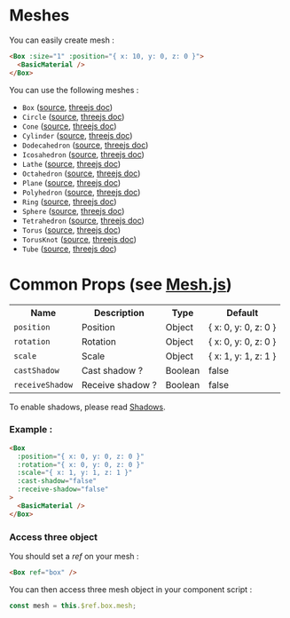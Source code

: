 # Meshes

You can easily create mesh :

```html
<Box :size="1" :position="{ x: 10, y: 0, z: 0 }">
  <BasicMaterial />
</Box>
```

You can use the following meshes :

- `Box` ([source](https://github.com/troisjs/trois/blob/master/src/meshes/Box.js), [threejs doc](https://threejs.org/docs/#api/en/geometries/BoxBufferGeometry))
- `Circle` ([source](https://github.com/troisjs/trois/blob/master/src/meshes/Circle.js), [threejs doc](https://threejs.org/docs/#api/en/geometries/CircleBufferGeometry))
- `Cone` ([source](https://github.com/troisjs/trois/blob/master/src/meshes/Cone.js), [threejs doc](https://threejs.org/docs/#api/en/geometries/ConeBufferGeometry))
- `Cylinder` ([source](https://github.com/troisjs/trois/blob/master/src/meshes/Cylinder.js), [threejs doc](https://threejs.org/docs/#api/en/geometries/CylinderBufferGeometry))
- `Dodecahedron` ([source](https://github.com/troisjs/trois/blob/master/src/meshes/Dodecahedron.js), [threejs doc](https://threejs.org/docs/#api/en/geometries/DodecahedronBufferGeometry))
- `Icosahedron` ([source](https://github.com/troisjs/trois/blob/master/src/meshes/Icosahedron.js), [threejs doc](https://threejs.org/docs/#api/en/geometries/IcosahedronBufferGeometry))
- `Lathe` ([source](https://github.com/troisjs/trois/blob/master/src/meshes/Lathe.js), [threejs doc](https://threejs.org/docs/#api/en/geometries/LatheBufferGeometry))
- `Octahedron` ([source](https://github.com/troisjs/trois/blob/master/src/meshes/Octahedron.js), [threejs doc](https://threejs.org/docs/#api/en/geometries/OctahedronBufferGeometry))
- `Plane` ([source](https://github.com/troisjs/trois/blob/master/src/meshes/Plane.js), [threejs doc](https://threejs.org/docs/#api/en/geometries/PlaneBufferGeometry))
- `Polyhedron` ([source](https://github.com/troisjs/trois/blob/master/src/meshes/Polyhedron.js), [threejs doc](https://threejs.org/docs/#api/en/geometries/PolyhedronBufferGeometry))
- `Ring` ([source](https://github.com/troisjs/trois/blob/master/src/meshes/Ring.js), [threejs doc](https://threejs.org/docs/#api/en/geometries/RingBufferGeometry))
- `Sphere` ([source](https://github.com/troisjs/trois/blob/master/src/meshes/Sphere.js), [threejs doc](https://threejs.org/docs/#api/en/geometries/SphereBufferGeometry))
- `Tetrahedron` ([source](https://github.com/troisjs/trois/blob/master/src/meshes/Tetrahedron.js), [threejs doc](https://threejs.org/docs/#api/en/geometries/TetrahedronBufferGeometry))
- `Torus` ([source](https://github.com/troisjs/trois/blob/master/src/meshes/Torus.js), [threejs doc](https://threejs.org/docs/#api/en/geometries/TorusBufferGeometry))
- `TorusKnot` ([source](https://github.com/troisjs/trois/blob/master/src/meshes/TorusKnot.js), [threejs doc](https://threejs.org/docs/#api/en/geometries/TorusKnotBufferGeometry))
- `Tube` ([source](https://github.com/troisjs/trois/blob/master/src/meshes/Tube.js), [threejs doc](https://threejs.org/docs/#api/en/geometries/TubeBufferGeometry))

# Common Props (see [Mesh.js](https://github.com/troisjs/trois/blob/master/src/meshes/Mesh.js))

<table>
<tbody>
  <tr>
    <th>Name</th>
    <th>Description</th>
    <th>Type</th>
    <th>Default</th>
  </tr>
  <!-- <tr><td><code>materialId</code></td><td>Material ID</td><td>String</td><td></td></tr> -->
  <tr><td><code>position</code></td><td>Position</td><td>Object</td><td>{ x: 0, y: 0, z: 0 }</td></tr>
  <tr><td><code>rotation</code></td><td>Rotation</td><td>Object</td><td>{ x: 0, y: 0, z: 0 }</td></tr>
  <tr><td><code>scale</code></td><td>Scale</td><td>Object</td><td>{ x: 1, y: 1, z: 1 }</td></tr>
  <tr><td><code>castShadow</code></td><td>Cast shadow ?</td><td>Boolean</td><td>false</td></tr>
  <tr><td><code>receiveShadow</code></td><td>Receive shadow ?</td><td>Boolean</td><td>false</td></tr>
</tbody>
</table>

To enable shadows, please read [Shadows](../shadows).

### Example :

```html
<Box
  :position="{ x: 0, y: 0, z: 0 }"
  :rotation="{ x: 0, y: 0, z: 0 }"
  :scale="{ x: 1, y: 1, z: 1 }"
  :cast-shadow="false"
  :receive-shadow="false"
>
  <BasicMaterial />
</Box>
```

### Access three object

You should set a *ref* on your mesh :

```html
<Box ref="box" />
```

You can then access three mesh object in your component script :

```js
const mesh = this.$ref.box.mesh;
```